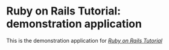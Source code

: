 # Ruby on Rails Tutorial: demonstration application

This is the demonstration application for [*Ruby on Rails Tutorial*](http://railstutorial.com)